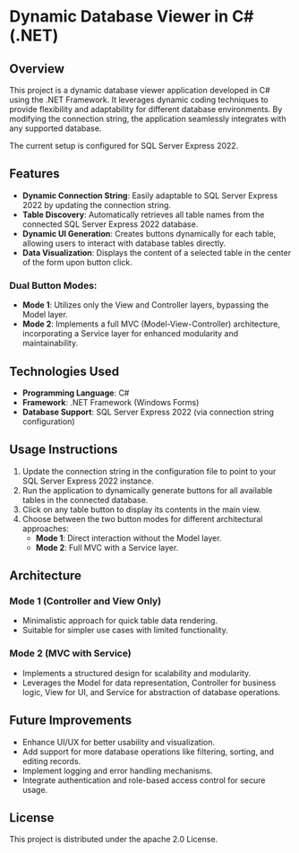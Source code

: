 
# Dynamic Database Viewer in C# (.NET)

## Overview

This project is a dynamic database viewer application developed in C# using the .NET Framework. It leverages dynamic coding techniques to provide flexibility and adaptability for different database environments. By modifying the connection string, the application seamlessly integrates with any supported database.

The current setup is configured for SQL Server Express 2022.

## Features

- **Dynamic Connection String**: Easily adaptable to SQL Server Express 2022 by updating the connection string.
- **Table Discovery**: Automatically retrieves all table names from the connected SQL Server Express 2022 database.
- **Dynamic UI Generation**: Creates buttons dynamically for each table, allowing users to interact with database tables directly.
- **Data Visualization**: Displays the content of a selected table in the center of the form upon button click.
  
### Dual Button Modes:
- **Mode 1**: Utilizes only the View and Controller layers, bypassing the Model layer.
- **Mode 2**: Implements a full MVC (Model-View-Controller) architecture, incorporating a Service layer for enhanced modularity and maintainability.

## Technologies Used

- **Programming Language**: C#
- **Framework**: .NET Framework (Windows Forms)
- **Database Support**: SQL Server Express 2022 (via connection string configuration)

## Usage Instructions

1. Update the connection string in the configuration file to point to your SQL Server Express 2022 instance.
2. Run the application to dynamically generate buttons for all available tables in the connected database.
3. Click on any table button to display its contents in the main view.
4. Choose between the two button modes for different architectural approaches:
   - **Mode 1**: Direct interaction without the Model layer.
   - **Mode 2**: Full MVC with a Service layer.

## Architecture

### Mode 1 (Controller and View Only)
- Minimalistic approach for quick table data rendering.
- Suitable for simpler use cases with limited functionality.

### Mode 2 (MVC with Service)
- Implements a structured design for scalability and modularity.
- Leverages the Model for data representation, Controller for business logic, View for UI, and Service for abstraction of database operations.

## Future Improvements

- Enhance UI/UX for better usability and visualization.
- Add support for more database operations like filtering, sorting, and editing records.
- Implement logging and error handling mechanisms.
- Integrate authentication and role-based access control for secure usage.

## License

This project is distributed under the apache 2.0 License.
